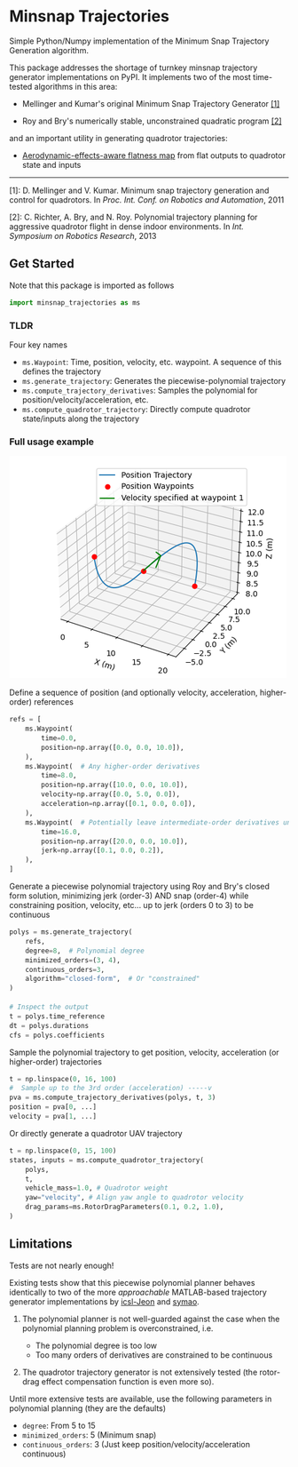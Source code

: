 # Minsnap Trajectories

Simple Python/Numpy implementation of the Minimum Snap Trajectory Generation algorithm.

This package addresses the shortage of turnkey minsnap trajectory generator implementations on PyPI. It implements two of the most time-tested algorithms in this area:

- Mellinger and Kumar's original Minimum Snap Trajectory Generator [[1]](#1)

- Roy and Bry's numerically stable, unconstrained quadratic program [[2]](#2)

and an important utility in generating quadrotor trajectories:

- [Aerodynamic-effects-aware flatness map](https://github.com/ZJU-FAST-Lab/GCOPTER/blob/main/misc/flatness.pdf) from flat outputs to quadrotor state and inputs

---

<a id="1">[1]</a>: D. Mellinger and V. Kumar. Minimum snap trajectory generation and control for quadrotors.
In *Proc. Int. Conf. on Robotics and Automation*, 2011

<a id="2">[2]</a>: C. Richter, A. Bry, and N. Roy. Polynomial trajectory planning for aggressive quadrotor flight in dense indoor environments.
In *Int. Symposium on Robotics Research*, 2013

## Get Started

Note that this package is imported as follows

``` python
import minsnap_trajectories as ms
```

### TLDR

Four key names

- `ms.Waypoint`: Time, position, velocity, etc. waypoint. A sequence of this defines the trajectory
- `ms.generate_trajectory`: Generates the piecewise-polynomial trajectory
- `ms.compute_trajectory_derivatives`: Samples the polynomial for position/velocity/acceleration, etc.
- `ms.compute_quadrotor_trajectory`: Directly compute quadrotor state/inputs along the trajectory

### Full usage example

![Trajectory generated by this example](https://github.com/Hs293Go/minsnap_trajectories/blob/main/example/minsnap_trajectories_example.png?raw=true)

Define a sequence of position (and optionally velocity, acceleration, higher-order) references  

``` python
refs = [
    ms.Waypoint(
        time=0.0,
        position=np.array([0.0, 0.0, 10.0]),
    ),
    ms.Waypoint(  # Any higher-order derivatives
        time=8.0,
        position=np.array([10.0, 0.0, 10.0]),
        velocity=np.array([0.0, 5.0, 0.0]),
        acceleration=np.array([0.1, 0.0, 0.0]),
    ),
    ms.Waypoint(  # Potentially leave intermediate-order derivatives unspecified
        time=16.0,
        position=np.array([20.0, 0.0, 10.0]),
        jerk=np.array([0.1, 0.0, 0.2]),
    ),
]
```

Generate a piecewise polynomial trajectory using Roy and Bry's closed form solution, minimizing jerk (order-3) AND snap (order-4) while constraining position, velocity, etc... up to jerk (orders 0 to 3) to be continuous

``` python
polys = ms.generate_trajectory(
    refs,
    degree=8,  # Polynomial degree
    minimized_orders=(3, 4),  
    continuous_orders=3,  
    algorithm="closed-form",  # Or "constrained"
)

# Inspect the output
t = polys.time_reference
dt = polys.durations
cfs = polys.coefficients
```

Sample the polynomial trajectory to get position, velocity, acceleration (or higher-order) trajectories

``` python
t = np.linspace(0, 16, 100)
#  Sample up to the 3rd order (acceleration) -----v
pva = ms.compute_trajectory_derivatives(polys, t, 3)
position = pva[0, ...]
velocity = pva[1, ...]
```

Or directly generate a quadrotor UAV trajectory

``` python
t = np.linspace(0, 15, 100)
states, inputs = ms.compute_quadrotor_trajectory(
    polys,
    t,
    vehicle_mass=1.0, # Quadrotor weight
    yaw="velocity", # Align yaw angle to quadrotor velocity
    drag_params=ms.RotorDragParameters(0.1, 0.2, 1.0),
)
```

## Limitations

Tests are not nearly enough!

Existing tests show that this piecewise polynomial planner behaves identically to two of the more *approachable* MATLAB-based trajectory generator implementations by [icsl-Jeon](https://github.com/icsl-Jeon/traj_gen-matlab) and [symao](https://github.com/symao/minimum_snap_trajectory_generation).

1. The polynomial planner is not well-guarded against the case when the polynomial planning problem is overconstrained, i.e.

   - The polynomial degree is too low
   - Too many orders of derivatives are constrained to be continuous

2. The quadrotor trajectory generator is not extensively tested (the rotor-drag effect compensation function is even more so).

Until more extensive tests are available, use the following parameters in polynomial planning (they are the defaults)

- `degree`: From 5 to 15
- `minimized_orders`: 5 (Minimum snap)
- `continuous_orders`: 3 (Just keep position/velocity/acceleration continuous)
